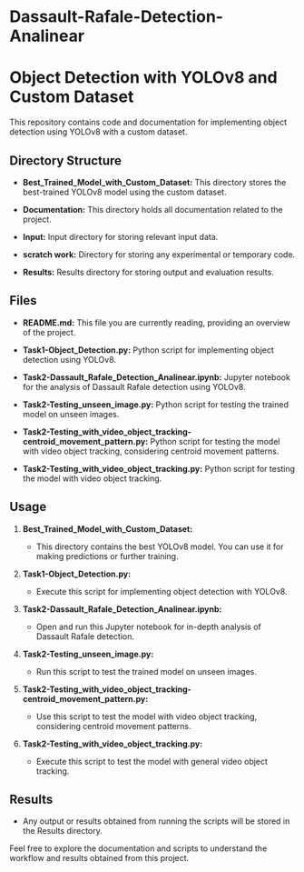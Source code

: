 # Dassault-Rafale-Detection-Analinear
# Object Detection with YOLOv8 and Custom Dataset

This repository contains code and documentation for implementing object detection using YOLOv8 with a custom dataset.

## Directory Structure

- **Best_Trained_Model_with_Custom_Dataset:**
  This directory stores the best-trained YOLOv8 model using the custom dataset.

- **Documentation:**
  This directory holds all documentation related to the project.

- **Input:**
  Input directory for storing relevant input data.

- **scratch work:**
  Directory for storing any experimental or temporary code.

- **Results:**
  Results directory for storing output and evaluation results.

## Files

- **README.md:**
  This file you are currently reading, providing an overview of the project.

- **Task1-Object_Detection.py:**
  Python script for implementing object detection using YOLOv8.

- **Task2-Dassault_Rafale_Detection_Analinear.ipynb:**
  Jupyter notebook for the analysis of Dassault Rafale detection using YOLOv8.

- **Task2-Testing_unseen_image.py:**
  Python script for testing the trained model on unseen images.

- **Task2-Testing_with_video_object_tracking-centroid_movement_pattern.py:**
  Python script for testing the model with video object tracking, considering centroid movement patterns.

- **Task2-Testing_with_video_object_tracking.py:**
  Python script for testing the model with video object tracking.

## Usage

1. **Best_Trained_Model_with_Custom_Dataset:**
   - This directory contains the best YOLOv8 model. You can use it for making predictions or further training.

2. **Task1-Object_Detection.py:**
   - Execute this script for implementing object detection with YOLOv8.

3. **Task2-Dassault_Rafale_Detection_Analinear.ipynb:**
   - Open and run this Jupyter notebook for in-depth analysis of Dassault Rafale detection.

4. **Task2-Testing_unseen_image.py:**
   - Run this script to test the trained model on unseen images.

5. **Task2-Testing_with_video_object_tracking-centroid_movement_pattern.py:**
   - Use this script to test the model with video object tracking, considering centroid movement patterns.

6. **Task2-Testing_with_video_object_tracking.py:**
   - Execute this script to test the model with general video object tracking.

## Results

- Any output or results obtained from running the scripts will be stored in the Results directory.

Feel free to explore the documentation and scripts to understand the workflow and results obtained from this project.
